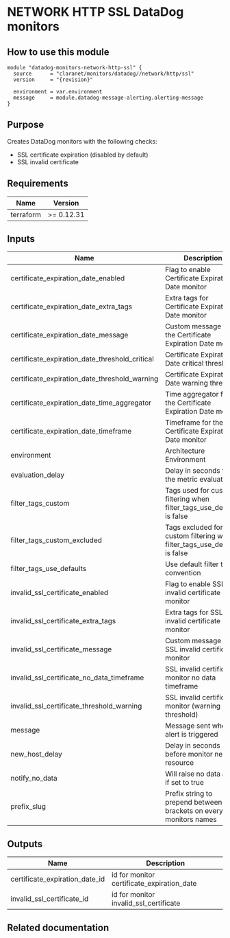 # NETWORK HTTP SSL DataDog monitors

## How to use this module

```hcl
module "datadog-monitors-network-http-ssl" {
  source      = "claranet/monitors/datadog//network/http/ssl"
  version     = "{revision}"

  environment = var.environment
  message     = module.datadog-message-alerting.alerting-message
}

```

## Purpose

Creates DataDog monitors with the following checks:

- SSL certificate expiration (disabled by default)
- SSL invalid certificate

## Requirements

| Name | Version |
|------|---------|
| terraform | >= 0.12.31 |

## Inputs

| Name | Description | Type | Default | Required |
|------|-------------|------|---------|:--------:|
| certificate\_expiration\_date\_enabled | Flag to enable Certificate Expiration Date monitor | `string` | `"false"` | no |
| certificate\_expiration\_date\_extra\_tags | Extra tags for Certificate Expiration Date monitor | `list(string)` | `[]` | no |
| certificate\_expiration\_date\_message | Custom message for the Certificate Expiration Date monitor | `string` | `""` | no |
| certificate\_expiration\_date\_threshold\_critical | Certificate Expiration Date critical threshold | `string` | `15` | no |
| certificate\_expiration\_date\_threshold\_warning | Certificate Expiration Date warning threshold | `string` | `30` | no |
| certificate\_expiration\_date\_time\_aggregator | Time aggregator for the Certificate Expiration Date monitor | `string` | `"max"` | no |
| certificate\_expiration\_date\_timeframe | Timeframe for the Certificate Expiration Date monitor | `string` | `"last_5m"` | no |
| environment | Architecture Environment | `string` | n/a | yes |
| evaluation\_delay | Delay in seconds for the metric evaluation | `number` | `15` | no |
| filter\_tags\_custom | Tags used for custom filtering when filter\_tags\_use\_defaults is false | `string` | `"*"` | no |
| filter\_tags\_custom\_excluded | Tags excluded for custom filtering when filter\_tags\_use\_defaults is false | `string` | `""` | no |
| filter\_tags\_use\_defaults | Use default filter tags convention | `string` | `"true"` | no |
| invalid\_ssl\_certificate\_enabled | Flag to enable SSL invalid certificate monitor | `string` | `"true"` | no |
| invalid\_ssl\_certificate\_extra\_tags | Extra tags for SSL invalid certificate monitor | `list(string)` | `[]` | no |
| invalid\_ssl\_certificate\_message | Custom message for SSL invalid certificate monitor | `string` | `""` | no |
| invalid\_ssl\_certificate\_no\_data\_timeframe | SSL invalid certificate monitor no data timeframe | `string` | `10` | no |
| invalid\_ssl\_certificate\_threshold\_warning | SSL invalid certificate monitor (warning threshold) | `string` | `3` | no |
| message | Message sent when an alert is triggered | `any` | n/a | yes |
| new\_host\_delay | Delay in seconds before monitor new resource | `number` | `300` | no |
| notify\_no\_data | Will raise no data alert if set to true | `bool` | `true` | no |
| prefix\_slug | Prefix string to prepend between brackets on every monitors names | `string` | `""` | no |

## Outputs

| Name | Description |
|------|-------------|
| certificate\_expiration\_date\_id | id for monitor certificate\_expiration\_date |
| invalid\_ssl\_certificate\_id | id for monitor invalid\_ssl\_certificate |

## Related documentation

